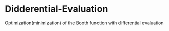 # Didderential-Evaluation
Optimization(minimization) of the Booth function with differential evaluation 
